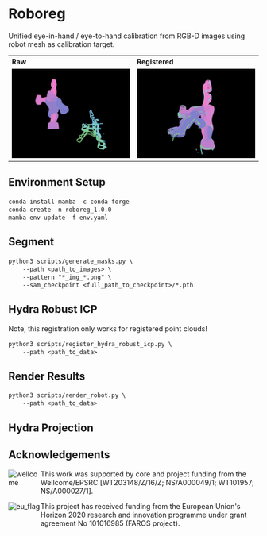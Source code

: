 # Roboreg
Unified eye-in-hand / eye-to-hand calibration from RGB-D images using robot mesh as calibration target.

<body>
    <table>
        <tr>
            <th align="left" width="50%">Raw</th>
            <th align="left" width="50%">Registered</th>
        </tr>
        <tr>
            <td align="center"><img src="doc/img//hydra_robust_icp_raw.png" alt="Raw"></td>
            <td align="center"><img src="doc/img//hydra_robust_icp_registered.png" alt="Registered"></td>
        </tr>
    </table>
</body>

## Environment Setup
```shell
conda install mamba -c conda-forge
conda create -n roboreg_1.0.0
mamba env update -f env.yaml
```

## Segment
```shell
python3 scripts/generate_masks.py \
    --path <path_to_images> \
    --pattern "*_img_*.png" \
    --sam_checkpoint <full_path_to_checkpoint>/*.pth
```

## Hydra Robust ICP
Note, this registration only works for registered point clouds!
```shell
python3 scripts/register_hydra_robust_icp.py \
    --path <path_to_data>
```

## Render Results
```shell
python3 scripts/render_robot.py \
    --path <path_to_data>
```

## Hydra Projection

## Acknowledgements
<img src="https://medicalengineering.org.uk/wp-content/themes/aalto-child/_assets/images/medicalengineering-logo.svg" alt="wellcome" height="45" width="65" align="left">

This work was supported by core and project funding from the Wellcome/EPSRC [WT203148/Z/16/Z; NS/A000049/1; WT101957; NS/A000027/1]. 

<img src="https://upload.wikimedia.org/wikipedia/commons/thumb/b/b7/Flag_of_Europe.svg/1920px-Flag_of_Europe.svg.png" alt="eu_flag" height="45" width="65" align="left" >

This project has received funding from the European Union's Horizon 2020 research and innovation programme under grant agreement No 101016985 (FAROS project).
